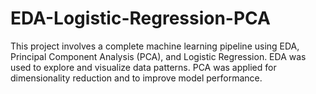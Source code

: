 # EDA-Logistic-Regression-PCA
This project involves a complete machine learning pipeline using EDA, Principal Component Analysis (PCA), and Logistic Regression. EDA was used to explore and visualize data patterns. PCA was applied for dimensionality reduction and to improve model performance.
